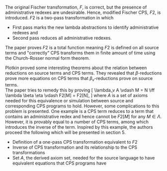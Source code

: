 The original Fischer transformation, $F$, is correct, but the presence of administrative redexes are undesirable.
Hence, modified Fischer CPS, $F2$, is introduced. $F2$ is a two-pass transformation in which
 - First pass marks the new lambda abstractions to identify administrative redexes and
 - Second pass reduces all administrative redexes.

The paper proves $F2$ is a total function meaning $F2$ is defined on all source terms and "correctly" CPS transforms them in finite amount of time using the Church-Rosser normal form theorem.

Plotkin proved some interesting theorems about the relation between reductions on source terms and CPS terms.
They revealed that $\beta$-reductions prove more equations on CPS terms that $\beta_v$-reductions prove on source terms.  
The paper tries to remedy this by proving
\[
\lambda_v A \vdash M = N \iff \lambda \beta \eta \vdash F2[M] = F2[N],
\]
where $A$ is a set of axioms needed for this equivalence or simulation between source and corresponding CPS programs to hold.
However, some complications to this problem is presented.
One example is a CPS term reduces to a term that contains an administrative redex and hence cannot be $F2[M]$ for any $M \in \Lambda$.
However, it is provably equal to a number of CPS terms, among which introduces the inverse of the term.
Inspired by this example, the authors proceed the following which will be presented in section 5.
- Definition of a one-pass CPS transformation equivalent to $F2$
- Inverse of CPS transformation and its relationship to the CPS transformations
- Set $A$, the derived axiom set, needed for the source language to have equivalent equations that CPS programs have

